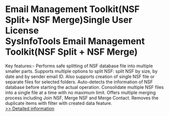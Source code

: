 # Email Management Toolkit(NSF Split+ NSF Merge)Single User License<br />SysInfoTools Email Management Toolkit(NSF Split + NSF Merge)
Key features:-
Performs safe splitting of NSF database file into multiple smaller parts.
Supports multiple options to split NSF: split NSF by size, by date and by sender email ID.
Also supports creation of single NSF file or separate files for selected folders.
Auto-detects the information of NSF database before starting the actual operation.
Consolidate multiple NSF files into a single file at a time with no maximum limit.
Offers multiple merging process including Join NSF, Merge NSF and Merge Contact.
Removes the duplicate items with filter with created data feature.<br />[>> Detailed information](https://secure.shareit.com/shareit/product.html?productid=300726638&affiliateid=200057808)